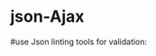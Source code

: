 # json-Ajax

#use Json linting tools for validation:

<!-- https://jsonlint.com/ -->

<!-- http://mb21.github.io/JSONedit/ -->

<!-- https://jsonschema.net -->

